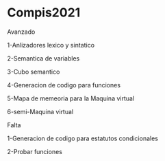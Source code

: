 # Compis2021


Avanzado

1-Anlizadores lexico y sintatico

2-Semantica de variables

3-Cubo semantico

4-Generacion de codigo para funciones

5-Mapa de memeoria para la Maquina virtual

6-semi-Maquina virtual





Falta

1-Generacion de codigo para estatutos condicionales

2-Probar funciones 

